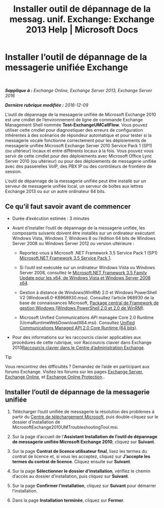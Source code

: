 ﻿---
title: 'Installer outil de dépannage de la messag. unif. Exchange: Exchange 2013 Help | Microsoft Docs'
TOCTitle: Installer l’outil de dépannage de la messagerie unifiée Exchange
ms:assetid: 84223af0-a717-49ee-add6-86313bb30d17
ms:mtpsurl: https://technet.microsoft.com/fr-fr/library/Ff844714(v=EXCHG.150)
ms:contentKeyID: 56269369
ms.date: 05/23/2018
mtps_version: v=EXCHG.150
ms.translationtype: MT
---

# Installer l’outil de dépannage de la messagerie unifiée Exchange

 

_**Sapplique à :** Exchange Online, Exchange Server 2013, Exchange Server 2016_

_**Dernière rubrique modifiée :** 2016-12-09_

L’outil de dépannage de la messagerie unifiée de Microsoft Exchange 2010 est une cmdlet de l’environnement de ligne de commande Exchange Management Shell nommée **Test-ExchangeUMCallFlow**. Vous pouvez utiliser cette cmdlet pour diagnostiquer des erreurs de configuration inhérentes à des scénarios de répondeur automatique et pour tester si la messagerie vocale fonctionne correctement pour les déploiements de messagerie unifiée Microsoft Exchange Server 2010 Service Pack 1 (SP1) (ou ultérieur) locaux et entre différents locaux à la fois. Vous pouvez vous servir de cette cmdlet pour des déploiements avec Microsoft Office Lync Server 2010 (ou ultérieur) ou pour des déploiements de messagerie unifiée avec des passerelles VoIP, des PBX IP ou des contrôleurs de frontière de session.

L’outil de dépannage de la messagerie unifiée peut être installé sur un serveur de messagerie unifiée local, un serveur de boîtes aux lettres Exchange 2013 ou sur un autre ordinateur 64 bits.

## Ce qu’il faut savoir avant de commencer

  - Durée d’exécution estimée : 3 minutes

  - Avant d’installer l’outil de dépannage de la messagerie unifiée, les composants suivants doivent être installés sur un ordinateur exécutant Windows Vista, Windows 7, Windows 8 ou l’édition 64 bits de Windows Server 2008 ou Windows Server 2012 ou version ultérieure :
    
      - Reportez-vous à Microsoft .NET Framework 3.5 Service Pack 1 (SP1) [Microsoft.NET Framework 3.5 Service Pack 1](https://go.microsoft.com/fwlink/p/?linkid=152380).
    
      - Si l’outil est exécutée sur un ordinateur Windows Vista ou Windows Server 2008, consultez le [Microsoft.NET Framework 3.5 Family Update pour les x64, de Windows Vista et Windows Server 2008 x64](https://go.microsoft.com/fwlink/p/?linkid=178998).
    
      - Gestion à distance de Windows(WinRM) 2.0 et Windows PowerShell V2 (Windows6.0-KB968930.msu). Consultez l’article 968930 de la base de connaissances Microsoft, [Package central de Framework de gestion Windows (Windows PowerShell 2.0 et 2.0 de WinRM)](http://go.microsoft.com/fwlink/p/?linkid=3052&kbid=968930).
    
      - Microsoft Unified Communications API managée Core 2.0 Runtime (UcmaRuntimeWebDownloadX64.msi). Consultez [Unified Communications Managed API 2.0 Core Runtime (64 bits)](https://go.microsoft.com/fwlink/p/?linkid=198175).

  - Pour des informations sur les raccourcis clavier applicables aux procédures de cette rubrique, voir Raccourcis clavier dans Exchange 2013[Raccourcis clavier dans le Centre d’administration Exchange](keyboard-shortcuts-in-the-exchange-admin-center-exchange-online-protection-help.md).

> [!TIP]
> Vous rencontrez des difficultés ? Demandez de l’aide en participant aux forums Exchange. Visitez les forums sur les pages <a href="https://go.microsoft.com/fwlink/p/?linkid=60612">Exchange Server</a>, <a href="https://go.microsoft.com/fwlink/p/?linkid=267542">Exchange Online</a>, et <a href="https://go.microsoft.com/fwlink/p/?linkid=285351">Exchange Online Protection</a>..


## Installer l’outil de dépannage de la messagerie unifiée

1.  Télécharger l’outil unifiée de messagerie la résolution des problèmes à partir du [Centre de téléchargement Microsoft](https://go.microsoft.com/fwlink/p/?linkid=182625), puis double-cliquez sur le dossier d’installation de MicrosoftExchange2010UMTroubleshootingTool.msi.

2.  Sur la page d’accueil de l’**Assistant Installation de l’outil de dépannage de messagerie unifiée Microsoft Exchange 2010**, cliquez sur **Suivant**.

3.  Sur la page **Contrat de licence utilisateur final**, lisez les termes du contrat de licence et, si vous les acceptez, cliquez sur **J’accepte les termes du contrat de licence**. Cliquez ensuite sur **Suivant**.

4.  Sur la page **Sélectionner le dossier d’installation**, vérifiez le chemin d’accès au dossier d’installation, puis cliquez sur **Suivant**.

5.  Sur la page **Confirmer l’installation**, cliquez sur **Suivant** pour démarrer l’installation.

6.  Dans la page **Installation terminée**, cliquez sur **Fermer**.

